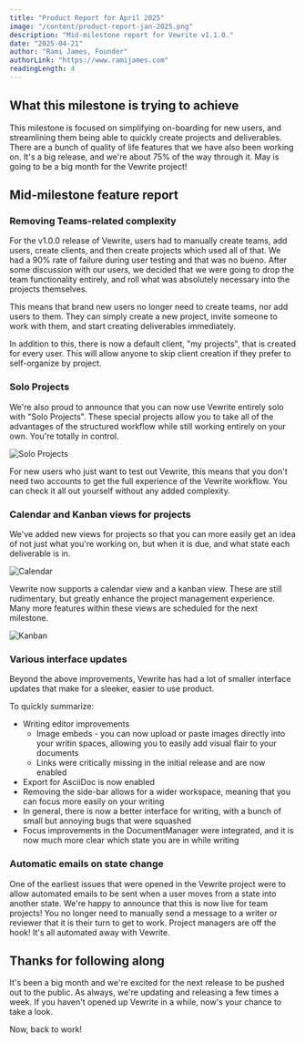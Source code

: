 ```yaml
---
title: "Product Report for April 2025"
image: "/content/product-report-jan-2025.png"
description: "Mid-milestone report for Vewrite v1.1.0."
date: "2025-04-21"
author: "Rami James, Founder"
authorLink: "https://www.ramijames.com"
readingLength: 4
---
```


## What this milestone is trying to achieve

This milestone is focused on simplifying on-boarding for new users, and streamlining them being able to quickly create projects and deliverables. There are a bunch of quality of life features that we have also been working on. It's a big release, and we're about 75% of the way through it. May is going to be a big month for the Vewrite project!

## Mid-milestone feature report

### Removing Teams-related complexity

For the v1.0.0 release of Vewrite, users had to manually create teams, add users, create clients, and then create projects which used all of that. We had a 90% rate of failure during user testing and that was no bueno. After some discussion with our users, we decided that we were going to drop the team functionality entirely, and roll what was absolutely necessary into the projects themselves.

This means that brand new users no longer need to create teams, nor add users to them. They can simply create a new project, invite someone to work with them, and start creating deliverables immediately. 

In addition to this, there is now a default client, "my projects", that is created for every user. This will allow anyone to skip client creation if they prefer to self-organize by project.

### Solo Projects

We're also proud to announce that you can now use Vewrite entirely solo with "Solo Projects". These special projects allow you to take all of the advantages of the structured workflow while still working entirely on your own. You're totally in control.

![Solo Projects](/content/apr-solo.png)

For new users who just want to test out Vewrite, this means that you don't need two accounts to get the full experience of the Vewrite workflow. You can check it all out yourself without any added complexity.

### Calendar and Kanban views for projects

We've added new views for projects so that you can more easily get an idea of not just what you're working on, but when it is due, and what state each deliverable is in.

![Calendar](/content/apr-calendar.png)

Vewrite now supports a calendar view and a kanban view. These are still rudimentary, but greatly enhance the project management experience. Many more features within these views are scheduled for the next milestone.

![Kanban](/content/apr-kanban.png)

### Various interface updates

Beyond the above improvements, Vewrite has had a lot of smaller interface updates that make for a sleeker, easier to use product.

To quickly summarize:

- Writing editor improvements
  - Image embeds - you can now upload or paste images directly into your writin spaces, allowing you to easily add visual flair to your documents
  - Links were critically missing in the initial release and are now enabled
- Export for AsciiDoc is now enabled
- Removing the side-bar allows for a wider workspace, meaning that you can focus more easily on your writing
- In general, there is now a better interface for writing, with a bunch of small but annoying bugs that were squashed
- Focus improvements in the DocumentManager were integrated, and it is now much more clear which state you are in while writing

### Automatic emails on state change

One of the earliest issues that were opened in the Vewrite project were to allow automated emails to be sent when a user moves from a state into another state. We're happy to announce that this is now live for team projects! You no longer need to manually send a message to a writer or reviewer that it is their turn to get to work. Project managers are off the hook! It's all automated away with Vewrite.

## Thanks for following along

It's been a big month and we're excited for the next release to be pushed out to the public. As always, we're updating and releasing a few times a week. If you haven't opened up Vewrite in a while, now's your chance to take a look.

Now, back to work!
